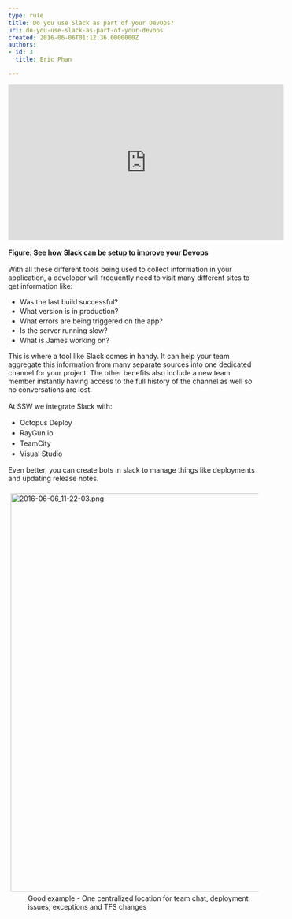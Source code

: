 ```yaml
---
type: rule
title: Do you use Slack as part of your DevOps?
uri: do-you-use-slack-as-part-of-your-devops
created: 2016-06-06T01:12:36.0000000Z
authors:
- id: 3
  title: Eric Phan

---
```




<span class='intro'> <div class="ms-rtestate-read ms-rte-embedcode ms-rte-embedil ms-rtestate-notify">
   <iframe width="560" height="315" src="https&#58;//www.youtube.com/embed/2biKJboCoE4" frameborder="0"></iframe>&#160;</div><div>
   <strong>Figure&#58; See how Slack can be setup to improve your Devops</strong><br></div><div>
   <br>
</div>With all these different tools being used to collect information in your application, a developer will frequently need to visit many different sites to get information like&#58;​ 
<div><ul><li>
         <span style="line-height&#58;19.5px;">Was the last build successful?<br></span></li><li>
         <span style="line-height&#58;19.5px;">What version is in production?</span></li><li>
         <span style="line-height&#58;19.5px;">What errors are being triggered on the app?</span></li><li>
         <span style="line-height&#58;19.5px;">Is the server running slow?</span></li><li>
         <span style="line-height&#58;19.5px;">What is James working on?</span></li></ul><div>This is where a tool like Slack comes in handy. It can help your team aggregate this information from many separate sources into one dedicated channel for your project. The other benefits also include a new team member instantly having access to the full history of the channel as well so no conversations are lost.</div></div><div>
   <br>
</div><div>At SSW we integrate Slack with&#58;</div><div><ul><li>
         <span style="line-height&#58;1.5em;">​​Octopus Deploy</span><br></li><li>
         <span style="line-height&#58;1.5em;">RayGun.io&#160;</span></li><li>
         <span style="line-height&#58;1.5em;">TeamCity</span></li><li>
         <span style="line-height&#58;1.5em;">Visual Studio​​</span></li></ul><div>Even better, you can create bots in slack to manage things like deployments and updating release notes.​</div></div> ​​
<br>
<img src="/SiteAssets/do-you-use-slack-as-part-of-your-devops/2016-06-06_11-22-03.png" alt="2016-06-06_11-22-03.png" style="margin&#58;5px;width&#58;808px;" /> 
<dd class="ssw15-rteElement-FigureGood">​​Good example - One centralized location for team chat, deployment issues, exceptions and TFS changes<br></dd>​<br> </span>




